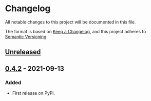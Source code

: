 # Changelog

All notable changes to this project will be documented in this file.

The format is based on [Keep a Changelog](https://keepachangelog.com/en/1.0.0/),
and this project adheres to [Semantic Versioning](https://semver.org/spec/v2.0.0.html).

## [Unreleased]

## [0.4.2] - 2021-09-13

### Added

- First release on PyPI.

[Unreleased]: https://github.com/briankanya/pulumi-gcp-pufferpanel/compare/v0.4.2...HEAD
[0.4.2]: https://github.com/briankanya/pulumi-gcp-pufferpanel/compare/releases/tag/v0.4.2
